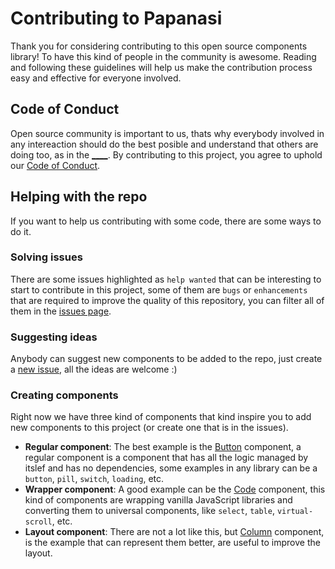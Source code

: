 # Contributing to Papanasi

Thank you for considering contributing to this open source components library! To have this kind of people in the community is awesome.
Reading and following these guidelines will help us make the contribution process easy and effective for everyone involved.

## Code of Conduct

Open source community is important to us, thats why everybody involved in any intereaction should do the best posible and understand that others are doing too, as in the [____](_____).
By contributing to this project, you agree to uphold our [Code of Conduct](https://github.com/ckgrafico/papanasi/blob/master/CODE-OF-CONDUCT.md).

## Helping with the repo
If you want to help us contributing with some code, there are some ways to do it.

### Solving issues
There are some issues highlighted as `help wanted` that can be interesting to start to contribute in this project, some of them are `bugs` or `enhancements` that are required to improve the quality of this repository, you can filter all of them in the [issues page](https://github.com/CKGrafico/papanasi/issues?q=is%3Aissue+is%3Aopen+label%3A%22help+wanted%22).

### Suggesting ideas
Anybody can suggest new components to be added to the repo, just create a [new issue](https://github.com/CKGrafico/papanasi/issues/new), all the ideas are welcome :)

### Creating components
Right now we have three kind of components that kind inspire you to add new components to this project (or create one that is in the issues).
- **Regular component**: The best example is the [Button](https://papanasi.js.org/?path=/docs/components-button--default-story) component, a regular component is a component that has all the logic managed by itslef and has no dependencies, some examples in any library can be a `button`, `pill`, `switch`, `loading`, etc.
- **Wrapper component**: A good example can be the [Code](https://papanasi.js.org/?path=/docs/components-code--default-story) component, this kind of components are wrapping vanilla JavaScript libraries and converting them to universal components, like `select`, `table`, `virtual-scroll`, etc.
- **Layout component**: There are not a lot like this, but [Column](https://papanasi.js.org/?path=/docs/layout-column--default-story) component, is the example that can represent them better, are useful to improve the layout.

